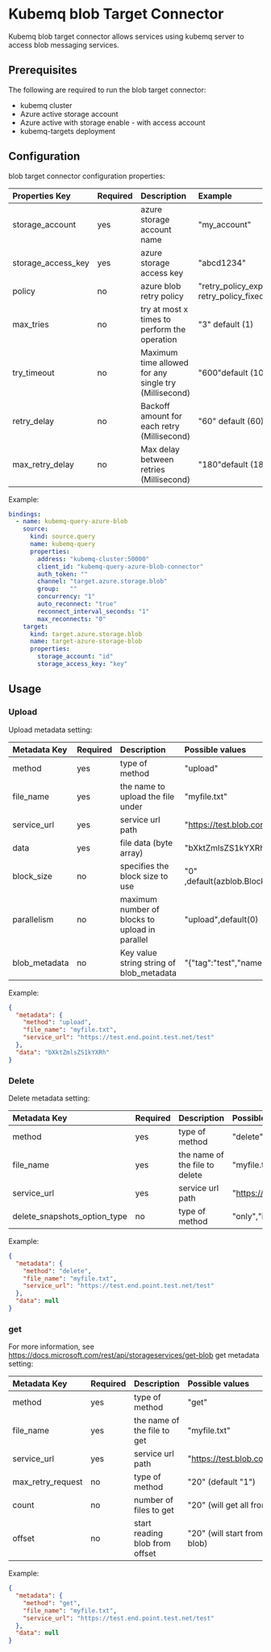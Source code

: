 # Kubemq blob Target Connector

Kubemq blob target connector allows services using kubemq server to access blob messaging services.

## Prerequisites
The following are required to run the blob target connector:

- kubemq cluster
- Azure active storage account
- Azure active with storage enable - with access account
- kubemq-targets deployment


## Configuration

blob target connector configuration properties:

| Properties Key                  | Required | Description                                          | Example                                                                |
|:--------------------------------|:---------|:-----------------------------------------------------|:-----------------------------------------------------------------------|
| storage_account                 | yes     | azure storage account name                            | "my_account"                                                              |
| storage_access_key              | yes     | azure storage access key                              | "abcd1234"                                                                |
| policy                          | no      | azure blob retry policy                               | "retry_policy_exponential",retry_policy_fixed(default retry_policy_fixed) |
| max_tries                       | no      | try at most x times to perform the operation          | "3" default (1)                                                           |
| try_timeout                     | no      | Maximum time allowed for any single try (Millisecond) | "600"default (1000)                                                       |
| retry_delay                     | no      | Backoff amount for each retry (Millisecond)           | "60" default (60)                                                         |
| max_retry_delay                 | no      | Max delay between retries (Millisecond)               | "180"default (180                                                         |
 

Example:

```yaml
bindings:
  - name: kubemq-query-azure-blob
    source:
      kind: source.query
      name: kubemq-query
      properties:
        address: "kubemq-cluster:50000"
        client_id: "kubemq-query-azure-blob-connector"
        auth_token: ""
        channel: "target.azure.storage.blob"
        group:   ""
        concurrency: "1"
        auto_reconnect: "true"
        reconnect_interval_seconds: "1"
        max_reconnects: "0"
    target:
      kind: target.azure.storage.blob
      name: target-azure-storage-blob
      properties:
        storage_account: "id"
        storage_access_key: "key"
```

## Usage

### Upload

Upload metadata setting:

| Metadata Key      | Required | Description                                    | Possible values                                  |
|:------------------|:---------|:-----------------------------------------------|:-------------------------------------------------|
| method            | yes      | type of method                                 | "upload"                                         |
| file_name         | yes      | the name to upload the file under              | "myfile.txt"                                     |
| service_url       | yes      | service url path                               | "https://test.blob.core.windows.net/test"        |
| data              | yes      | file data (byte array)                         | "bXktZmlsZS1kYXRh"                               |
| block_size        | no       | specifies the block size to use                | "0" ,default(azblob.BlockBlobMaxStageBlockBytes) |
| parallelism       | no       | maximum number of blocks to upload in parallel | "upload",default(0)                              |
| blob_metadata     | no       | Key value string string of blob_metadata       | "{"tag":"test","name":"myname"}"                              |


Example:

```json
{
  "metadata": {
    "method": "upload",
    "file_name": "myfile.txt",
    "service_url": "https://test.end.point.test.net/test"
  },
  "data": "bXktZmlsZS1kYXRh"
}
```

### Delete

Delete metadata setting:

| Metadata Key                   | Required | Description                             | Possible values                            |
|:-------------------------------|:---------|:----------------------------------------|:-------------------------------------------|
| method                         | yes      | type of method                          | "delete"                                  |
| file_name                      | yes      | the name of the file to delete          | "myfile.txt"                              |
| service_url                    | yes      | service url path                        | "https://test.blob.core.windows.net/test" |
| delete_snapshots_option_type   | no       | type of method                          | "only","include","" (default "")          |


Example:

```json
{
  "metadata": {
    "method": "delete",
    "file_name": "myfile.txt",
    "service_url": "https://test.end.point.test.net/test"
  },
  "data": null
}
```

### get

For more information, see https://docs.microsoft.com/rest/api/storageservices/get-blob
get metadata setting:

| Metadata Key      | Required | Description                             | Possible values                                        |
|:------------------|:---------|:----------------------------------------|:-------------------------------------------------------|
| method            | yes      | type of method                          | "get"                                                  |
| file_name         | yes      | the name of the file to get             | "myfile.txt"                                           |
| service_url       | yes      | service url path                        | "https://test.blob.core.windows.net/test"              |
| max_retry_request | no       | type of method                          | "20" (default "1")                                     |
| count             | no       | number of files to get                  | "20" (will get all from offset)                        |
| offset            | no       | start reading blob from offset          | "20" (will start from the first byte in blob)          |


Example:

```json
{
  "metadata": {
    "method": "get",
    "file_name": "myfile.txt",
    "service_url": "https://test.end.point.test.net/test"
  },
  "data": null
}
```
